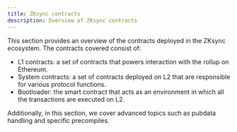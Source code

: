 ```yaml
---
title: ZKsync contracts
description: Overview of ZKsync contracts
---
```


This section provides an overview of the contracts deployed in the ZKsync ecosystem.
The contracts covered consist of:

- L1 contracts: a set of contracts that powers interaction with the rollup on Ethereum.
- System contracts: a set of contracts deployed on L2 that are responsible for various protocol functions.
- Bootloader: the smart contract that acts as an environment in which all the transactions are executed on L2.

Additionally, in this section, we cover advanced topics such as pubdata handling and specific precompiles.
